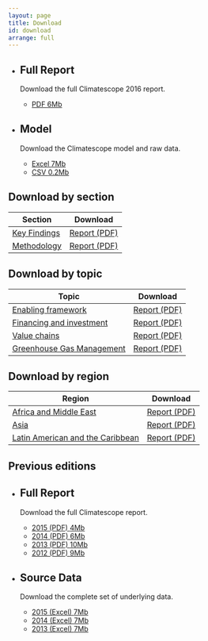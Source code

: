 ```yaml
---
layout: page
title: Download
id: download
arrange: full
---
```


<ul class="well-list">

  <li>
    <div class="well well-l download download-pdf">
      <h2>Full Report</h2>
      <p>Download the full Climatescope 2016 report.</p>
      <ul class="download-list">
        <li>
          <a href="{{ site.domain }}{{ site.path_prefix }}/en/download/reports/climatescope-2016-report-en.pdf.zip" title="Download full report in PDF" class="bttn bttn-success download data-download">PDF <span class="badge">6Mb</span></a>
        </li>
      </ul>
    </div>
  </li>

  <li>
    <div class="well well-l download download-data">
      <h2>Model</h2>
      <p>Download the Climatescope model and raw data.</p>
      <ul class="download-list">
        <li>
          <a href="{{ site.domain }}{{ site.path_prefix }}/en/download/model/climatescope-2016.xlsm" title="Download Climatescope model in Excel format" class="bttn bttn-success download data-download">Excel <span class="badge">7Mb</span></a>
        </li>
        <li>
          <a href="{{ site.domain }}{{ site.path_prefix }}/en/download/data/climatescope-full-2016.csv" title="Download raw data in CSV format" class="bttn bttn-success download data-download">CSV <span class="badge">0.2Mb</span></a>
        </li>
      </ul>
    </div>
  </li>

</ul>

## Download by section

<table class="table download-table">
  <thead>
    <tr>
      <th class="th-section">Section</th>
      <th class="th-download">Download</th>
    </tr>
  </thead>
  <tbody>
      <tr>
        <td class="cell-section"><a href="{{ site.domain }}{{ site.path_prefix }}/en/summary" title="Go to page">Key Findings</a></td>
        <td class="cell-download">
          <a href="{{ site.domain }}{{ site.path_prefix }}/en/download/docs/climatescope-2016-key-findings-en.pdf" title="Download report in PDF format" class="bttn bttn-s bttn-success download data-download">Report (PDF)</a>
        </td>
      </tr>
      <tr>
        <td class="cell-section"><a href="{{ site.domain }}{{ site.path_prefix }}/en/methodology" title="Go to page">Methodology</a></td>
        <td class="cell-download">
          <a href="{{ site.domain }}{{ site.path_prefix }}/en/download/docs/climatescope-2015-methodology-en.pdf" title="Download report in PDF format" class="bttn bttn-s bttn-success download data-download">Report (PDF)</a>
        </td>
      </tr>
  </tbody>
</table>

## Download by topic

<table class="table download-table">
  <thead>
    <tr>
      <th class="th-region">Topic</th>
      <th class="th-download">Download</th>
    </tr>
  </thead>
  <tbody>
      <tr>
        <td class="cell-section"><a href="{{ site.domain }}{{ site.path_prefix }}/en/topic/enabling-framework" title="Go to page">Enabling framework</a></td>
        <td class="cell-download">
          <a href="{{ site.domain }}{{ site.path_prefix }}/en/download/topic/climatescope-2016-topic-1.pdf" title="Download report in PDF format" class="bttn bttn-s bttn-success download data-download">Report (PDF)</a>
        </td>
      </tr>
      <tr>
        <td class="cell-section"><a href="{{ site.domain }}{{ site.path_prefix }}/en/topic/financing-and-investment" title="Go to page">Financing and investment</a></td>
        <td class="cell-download">
          <a href="{{ site.domain }}{{ site.path_prefix }}/en/download/topic/climatescope-2016-topic-2.pdf" title="Download report in PDF format" class="bttn bttn-s bttn-success download data-download">Report (PDF)</a>
        </td>
      </tr>
      <tr>
        <td class="cell-section"><a href="{{ site.domain }}{{ site.path_prefix }}/en/topic/value-chains" title="Go to page">Value chains</a></td>
        <td class="cell-download">
          <a href="{{ site.domain }}{{ site.path_prefix }}/en/download/topic/climatescope-2016-topic-3.pdf" title="Download report in PDF format" class="bttn bttn-s bttn-success download data-download">Report (PDF)</a>
        </td>
      </tr>
      <tr>
        <td class="cell-section"><a href="{{ site.domain }}{{ site.path_prefix }}/en/topic/ghg-management" title="Go to page">Greenhouse Gas Management</a></td>
        <td class="cell-download">
          <a href="{{ site.domain }}{{ site.path_prefix }}/en/download/topic/climatescope-2016-topic-4.pdf" title="Download report in PDF format" class="bttn bttn-s bttn-success download data-download">Report (PDF)</a>
        </td>
      </tr>
  </tbody>
</table>

## Download by region

<table class="table download-table">
  <thead>
    <tr>
      <th class="th-region">Region</th>
      <th class="th-download">Download</th>
    </tr>
  </thead>
  <tbody>
      <tr>
        <td class="cell-section"><a href="{{ site.domain }}{{ site.path_prefix }}/en/region/africa" title="Go to page">Africa and Middle East</a></td>
        <td class="cell-download">
          <a href="{{ site.domain }}{{ site.path_prefix }}/en/download/regions/climatescope-2016-africa-en.pdf" title="Download report in PDF format" class="bttn bttn-s bttn-success download data-download">Report (PDF)</a>
        </td>
      </tr>
      <tr>
        <td class="cell-section"><a href="{{ site.domain }}{{ site.path_prefix }}/en/region/asia" title="Go to page">Asia</a></td>
        <td class="cell-download">
          <a href="{{ site.domain }}{{ site.path_prefix }}/en/download/regions/climatescope-2016-asia-en.pdf" title="Download report in PDF format" class="bttn bttn-s bttn-success download data-download">Report (PDF)</a>
        </td>
      </tr>
      <tr>
        <td class="cell-section"><a href="{{ site.domain }}{{ site.path_prefix }}/en/region/lac" title="Go to page">Latin American and the Caribbean</a></td>
        <td class="cell-download">
          <a href="{{ site.domain }}{{ site.path_prefix }}/en/download/regions/climatescope-2016-lac-en.pdf" title="Download report in PDF format" class="bttn bttn-s bttn-success download data-download">Report (PDF)</a>
        </td>
      </tr>
  </tbody>
</table>

## Previous editions

<ul class="well-list">
  <li>
    <div class="well well-l download download-pdf">
      <h2>Full Report</h2>
      <p>Download the full Climatescope report.</p>
      <ul class="download-list">
        <li>
          <a href="{{ site.domain }}{{ site.path_prefix }}/en/download/reports/climatescope-2015-report-en.pdf.zip" title="Download full report in PDF" class="bttn bttn-success download data-download"> 2015 (PDF) <span class="badge">4Mb</span></a>
        </li>
        <li>
          <a href="{{ site.domain }}{{ site.path_prefix }}/en/download/reports/climatescope-2014-report-en.pdf.zip" title="Download full report in PDF" class="bttn bttn-success download data-download"> 2014 (PDF) <span class="badge">6Mb</span></a>
        </li>
        <li>
          <a href="{{ site.domain }}{{ site.path_prefix }}/en/download/reports/climatescope-2013-report-en.pdf" title="Download full report in PDF" class="bttn bttn-success download data-download"> 2013 (PDF) <span class="badge">10Mb</span></a>
        </li>
        <li>
          <a href="{{ site.domain }}{{ site.path_prefix }}/en/download/reports/climatescope-2012-report-en.pdf" title="Download full report in PDF" class="bttn bttn-success download data-download"> 2012 (PDF) <span class="badge">9Mb</span></a>
        </li>
      </ul>
    </div>
  </li>

  <li>
    <div class="well well-l download download-data">
      <h2>Source Data</h2>
      <p>Download the complete set of underlying data.</p>
      <ul class="download-list">
        <li>
          <a href="{{ site.domain }}{{ site.path_prefix }}/en/download/model/climatescope-2015.xlsm" title="Download Climatescope model in Excel format" class="bttn bttn-success download data-download">2015 (Excel) <span class="badge">7Mb</span></a>
        </li>
        <li>
          <a href="{{ site.domain }}{{ site.path_prefix }}/en/download/model/climatescope-2014.xlsm" title="Download Climatescope model in Excel format" class="bttn bttn-success download data-download">2014 (Excel) <span class="badge">7Mb</span></a>
        </li>
        <li>
          <a href="{{ site.domain }}{{ site.path_prefix }}/en/download/model/climatescope-2013.xlsm" title="Download Climatescope model in Excel format" class="bttn bttn-success download data-download">2013 (Excel) <span class="badge">7Mb</span></a>
        </li>
      </ul>
    </div>
  </li>

</ul>
